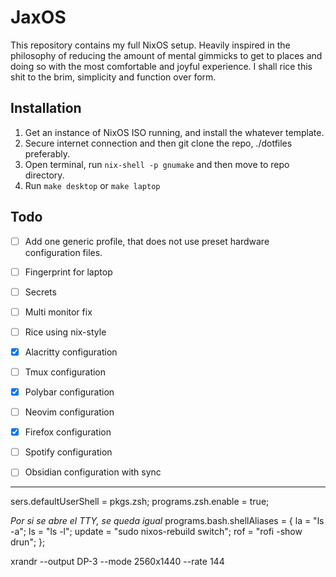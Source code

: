   
  # JaxOS
  This repository contains my full NixOS setup. Heavily inspired in the philosophy of reducing the amount of mental gimmicks to get to places and doing so with the most comfortable and joyful experience. I shall rice this shit to the brim, simplicity and function over form.
  
  ## Installation
  1. Get an instance of NixOS ISO running, and install the whatever template.
  2. Secure internet connection and then git clone the repo, ./dotfiles preferably.
  3. Open terminal, run `nix-shell -p gnumake` and then move to repo directory.
  4. Run `make desktop` or `make laptop`

  ## Todo
  - [ ] Add one generic profile, that does not use preset hardware configuration files.
  - [ ] Fingerprint for laptop
  - [ ] Secrets
  - [ ] Multi monitor fix
  - [ ] Rice using nix-style

  - [x] Alacritty configuration
  - [ ] Tmux configuration
  - [x] Polybar configuration
  - [ ] Neovim configuration
  - [x] Firefox configuration
  - [ ] Spotify configuration
  - [ ] Obsidian configuration with sync

  ---
  sers.defaultUserShell = pkgs.zsh;
  programs.zsh.enable = true;

  *Por si se abre el TTY, se queda igual*
  programs.bash.shellAliases = {
    la = "ls -a";
    ls = "ls -l";
    update = "sudo nixos-rebuild switch";
    rof = "rofi -show drun";
  };


  xrandr --output DP-3 --mode 2560x1440 --rate 144
